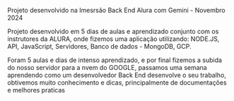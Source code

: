 Projeto desenvolvido na Imesrsão Back End Alura com Gemini - Novembro 2024

Projeto desenvolvido em 5 dias de aulas e aprendizado conjunto com os instrutores da ALURA,
onde fizemos uma aplicação utilizando: NODE.JS, API, JavaScript, Servidores, Banco de dados - MongoDB, GCP.

Foram 5 aulas e dias de intenso aprendizado, e por final fizemos a subida do nosso servidor para 
a nvem do GOOGLE, passamos uma semana aprendendo como um desenvolvedor Back End desenvolve o seu 
trabalho, obtivemos muito conhecimento e dicas, principalmente de documentações e melhores praticas
